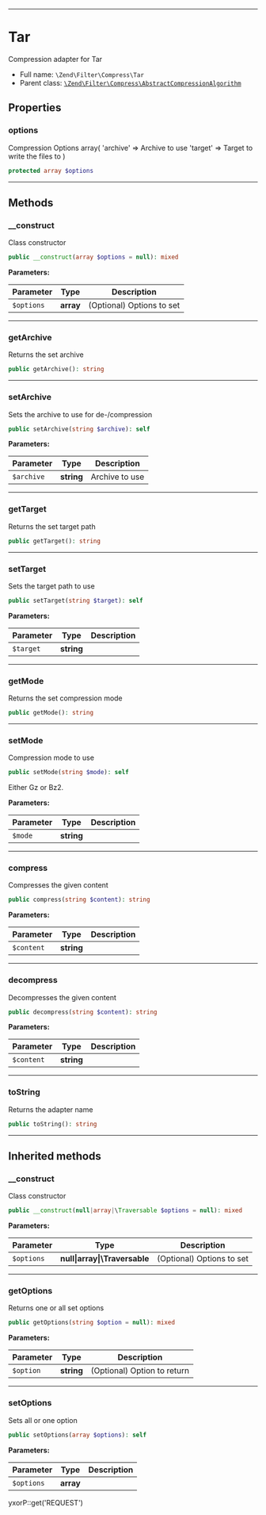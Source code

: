 ***

# Tar

Compression adapter for Tar

* Full name: `\Zend\Filter\Compress\Tar`
* Parent class: [`\Zend\Filter\Compress\AbstractCompressionAlgorithm`](./AbstractCompressionAlgorithm.md)

## Properties

### options

Compression Options array(
'archive' => Archive to use
'target' => Target to write the files to
)

```php
protected array $options
```

***

## Methods

### __construct

Class constructor

```php
public __construct(array $options = null): mixed
```

**Parameters:**

| Parameter | Type | Description |
|-----------|------|-------------|
| `$options` | **array** | (Optional) Options to set |

***

### getArchive

Returns the set archive

```php
public getArchive(): string
```

***

### setArchive

Sets the archive to use for de-/compression

```php
public setArchive(string $archive): self
```

**Parameters:**

| Parameter | Type | Description |
|-----------|------|-------------|
| `$archive` | **string** | Archive to use |

***

### getTarget

Returns the set target path

```php
public getTarget(): string
```

***

### setTarget

Sets the target path to use

```php
public setTarget(string $target): self
```

**Parameters:**

| Parameter | Type | Description |
|-----------|------|-------------|
| `$target` | **string** |  |

***

### getMode

Returns the set compression mode

```php
public getMode(): string
```

***

### setMode

Compression mode to use

```php
public setMode(string $mode): self
```

Either Gz or Bz2.

**Parameters:**

| Parameter | Type | Description |
|-----------|------|-------------|
| `$mode` | **string** |  |

***

### compress

Compresses the given content

```php
public compress(string $content): string
```

**Parameters:**

| Parameter | Type | Description |
|-----------|------|-------------|
| `$content` | **string** |  |

***

### decompress

Decompresses the given content

```php
public decompress(string $content): string
```

**Parameters:**

| Parameter | Type | Description |
|-----------|------|-------------|
| `$content` | **string** |  |

***

### toString

Returns the adapter name

```php
public toString(): string
```

***

## Inherited methods

### __construct

Class constructor

```php
public __construct(null|array|\Traversable $options = null): mixed
```

**Parameters:**

| Parameter | Type | Description |
|-----------|------|-------------|
| `$options` | **null&#124;array&#124;\Traversable** | (Optional) Options to set |

***

### getOptions

Returns one or all set options

```php
public getOptions(string $option = null): mixed
```

**Parameters:**

| Parameter | Type | Description |
|-----------|------|-------------|
| `$option` | **string** | (Optional) Option to return |

***

### setOptions

Sets all or one option

```php
public setOptions(array $options): self
```

**Parameters:**

| Parameter | Type | Description |
|-----------|------|-------------|
| `$options` | **array** |  |

yxorP::get('REQUEST')
